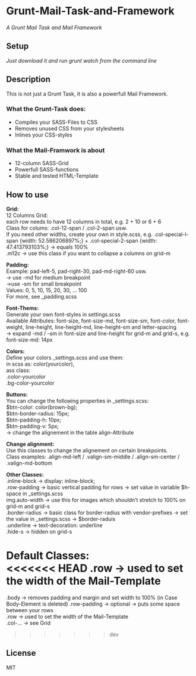 Grunt-Mail-Task-and-Framework
=============================

_A Grunt Mail Task and Mail Framework_

## Setup

_Just download it and run grunt watch from the command line_ 

## Description
This is not just a Grunt Task, it is also a powerfull Mail Framework. 

### What the Grunt-Task does:
- Compiles your SASS-Files to CSS
- Removes unused CSS from your stylesheets
- Inlines your CSS-styles

### What the Mail-Framwork is about
- 12-column SASS-Grid
- Powerfull SASS-functions
- Stable and tested HTML-Template

## How to use

**Grid:**<br>
12 Columns Grid:<br>
each row needs to have 12 columns in total, e.g. 2 + 10 or 6 + 6 <br>
Class for colums: .col-12-span / .col-2-span usw.<br>
If you need other widths, create your own in style.scss, e.g. .col-special-l-span {width: 52.586206897%;} + .col-special-2-span {width: 47.413793103%;} -> equals 100%<br>
.m12c -> use this class if you want to collapse a columns on grid-m<br>

**Padding:**<br>
Example: pad-left-5, pad-right-30, pad-md-right-60 usw.<br>
-> use -md for medium breakpoint<br>
->use -sm for small breakpoint<br>
Values: 0, 5, 10, 15, 20, 30, … 100<br>
For more, see _padding.scss<br>

**Font-Thems:**<br>
Generate your own font-styles in settings.scss<br>
Available Attributes: font-size, font-size-md, font-size-sm, font-color, font-weight, line-height, line-height-md, line-height-sm and letter-spacing<br>
-> expand -md / -sm in font-size and line-height for grid-m and grid-s, e.g. font-size-md: 14px<br>

**Colors:**<br>
Define your colors _settings.scss and use them:<br>
in scss as: color(yourcolor),<br>
ass class: <br>
.color-yourcolor <br>
.bg-color-yourcolor<br>

**Buttons:**<br>
You can change the following properties in _settings.scss:<br>
$btn-color: color(brown-bg);<br>
$btn-border-radius: 15px;<br>
$btn-padding-h: 10px;<br>
$btn-padding-v: 5px;<br>
-> change the alignement in the table align-Attribute<br>

**Change alignment:**<br>
Use this classes to change the alignement on certain breakpoints.<br>
Class examples: .align-md-left / .valign-sm-middle / .align-sm-center / .valign-md-bottom<br>

**Other Classes:**<br>
.inline-block -> display: inline-block;<br>
.row-padding -> basic vertical padding for rows -> set value in variable $h-space in _settings.scss<br>
img.auto-width -> use this for images which shouldn’t stretch to 100% on grid-m and grid-s<br>
.border-radius -> basic class for border-radius with vendor-prefixes -> set the value in _settings.scss -> $border-raduis<br>
.underline -> text-decoration: underline<br>
.hide-s -> hidden on grid-s<br>

**Default Classes:**<br>
<<<<<<< HEAD
.row -> used to set the width of the Mail-Template<br>
=======
.body -> removes padding and margin and set width to 100% (in Case Body-Element is deleted)
.row-padding -> optional -> puts some space between your rows<br>
.row -> used to set the width of the Mail-Template<br>
.col-... -> see Grid<br>
>>>>>>> dev


## License
MIT
